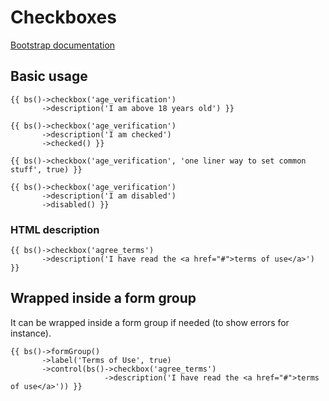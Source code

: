 # Checkboxes

[Bootstrap documentation](https://getbootstrap.com/docs/4.1/components/forms/#checkboxes-and-radios-1)

## Basic usage

```$php
{{ bs()->checkbox('age_verification')
       ->description('I am above 18 years old') }}
```

```$php
{{ bs()->checkbox('age_verification')
       ->description('I am checked')
       ->checked() }}
```

```$php
{{ bs()->checkbox('age_verification', 'one liner way to set common stuff', true) }}
```

```$php
{{ bs()->checkbox('age_verification')
       ->description('I am disabled') 
       ->disabled() }}
```

### HTML description

```$php
{{ bs()->checkbox('agree_terms')
       ->description('I have read the <a href="#">terms of use</a>') }}
```

## Wrapped inside a form group

It can be wrapped inside a form group if needed (to show errors for instance).

```$php
{{ bs()->formGroup()
       ->label('Terms of Use', true)
       ->control(bs()->checkbox('agree_terms')
                     ->description('I have read the <a href="#">terms of use</a>')) }}
```



